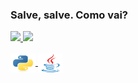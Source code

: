 ### Salve, salve. Como vai?

<div>
  <a href="https://github.com/nall99">
  <img height="160em" src="https://github-readme-stats.vercel.app/api?username=nall99&show_icons=&theme=dark&include_all_commits=true&count_private=true"/>
  <img height="160em" src="https://github-readme-stats.vercel.app/api/top-langs/?username=nall99&layout=compact&langs_count=7&theme=dark"/>
</div>

<div style="display: inline_block"><br>
  <img align="center" alt="Linne-Python" height="30" width="40" src="https://raw.githubusercontent.com/devicons/devicon/master/icons/python/python-original.svg">
  <img align="center" alt="Linne-Java" height="30" width="40" src="https://github.com/devicons/devicon/blob/master/icons/java/java-original.svg">
</div>
